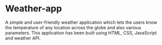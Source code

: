 # Weather-app
A simple and user-friendly weather application which lets the users know the temperature of any location across the globe and also various parameters. This application has been built using HTML, CSS, JavaScript and weather API.
